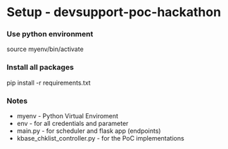 # Setup - devsupport-poc-hackathon

### Use python environment

source myenv/bin/activate



### Install all packages

pip install -r requirements.txt




### Notes

* myenv - Python Virtual Enviroment
* env - for all credentials and parameter
* main.py - for scheduler and flask app (endpoints)
* kbase_chklist_controller.py - for the PoC implementations

